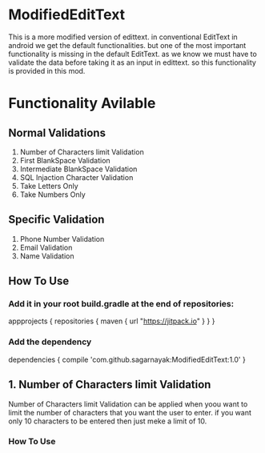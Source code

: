 # ModifiedEditText
This is a more modified version of edittext. in conventional EditText in android we get the default functionalities. but one of the most important functionality is missing in the default EditText. as we know we must have to validate the data before taking it as an input in edittext. so this functionality is provided in this mod.

# Functionality Avilable

## Normal Validations
1. Number of Characters limit Validation
2. First BlankSpace Validation
3. Intermediate BlankSpace Validation
4. SQL Injaction Character Validation
5. Take Letters Only
6. Take Numbers Only

## Specific Validation
1. Phone Number Validation
2. Email Validation
3. Name Validation

## How To Use
### Add it in your root build.gradle at the end of repositories:

appprojects {
	repositories {
    	maven {
        	url "https://jitpack.io"
            }
    }
 }

### Add the dependency

dependencies {
	        compile 'com.github.sagarnayak:ModifiedEditText:1.0'
	}

## 1. Number of Characters limit Validation
Number of Characters limit Validation can be applied when yoou want to limit the number of characters that you want the user to enter. if you want only 10 characters to be entered then just meke a limit of 10.
### How To Use